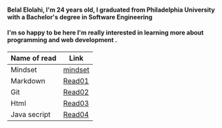 #### Belal Elolahi, I'm 24 years old, I graduated from Philadelphia University with a Bachelor's degree in Software Engineering 
#### I'm so happy to be here  I'm really interested in learning more about programming and web development .




Name of read | Link
------------ | -------------
Mindset | [mindset](https://belalelolahi.github.io/Reading-Notes/Mindset)
Markdown | [Read01](https://belalelolahi.github.io/Reading-Notes/Read:01)
 Git |  [Read02](https://belalelolahi.github.io/Reading-Notes/Read:02)
  Html |  [Read03](https://belalelolahi.github.io/Reading-Notes/Read:03)
   Java secript |  [Read04](https://belalelolahi.github.io/Reading-Notes/Read:04)




